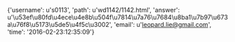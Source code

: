 {'username': u's0113', 'path': u'wd1142/1142.html', 'answer': u'\u53ef\u80fd\u4ece\u4e8b\u504f\u7814\u7a76\u7684\u8ba1\u7b97\u673a\u76f8\u5173\u5de5\u4f5c\u3002', 'email': u'leopard.lie@gmail.com', 'time': '2016-02-23:12:35:09'}